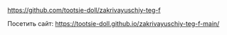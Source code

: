 https://github.com/tootsie-doll/zakrivayuschiy-teg-f

Посетить сайт: https://tootsie-doll.github.io/zakrivayuschiy-teg-f-main/
